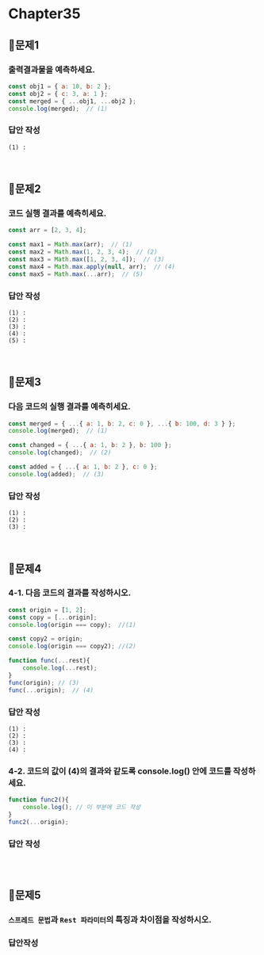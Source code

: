 # Chapter35
## 📌문제1
### 출력결과물을 예측하세요.
```js
const obj1 = { a: 10, b: 2 };
const obj2 = { c: 3, a: 1 };
const merged = { ...obj1, ...obj2 };
console.log(merged);  // (1)
```
### 답안 작성
```
(1) :
```

<br>

## 📌문제2
### 코드 실행 결과를 예측히세요.
```js
const arr = [2, 3, 4];

const max1 = Math.max(arr);  // (1)
const max2 = Math.max(1, 2, 3, 4);  // (2)
const max3 = Math.max([1, 2, 3, 4]);  // (3)
const max4 = Math.max.apply(null, arr);  // (4)
const max5 = Math.max(...arr);  // (5)
```
### 답안 작성
```
(1) : 
(2) : 
(3) : 
(4) : 
(5) : 
```

<br>

## 📌문제3
### 다음 코드의 실행 결과를 예측히세요.
```js
const merged = { ...{ a: 1, b: 2, c: 0 }, ...{ b: 100, d: 3 } };
console.log(merged);  // (1)

const changed = { ...{ a: 1, b: 2 }, b: 100 };
console.log(changed);  // (2)

const added = { ...{ a: 1, b: 2 }, c: 0 };
console.log(added);  // (3)
```
### 답안 작성
```
(1) : 
(2) :
(3) : 
```

<br>

## 📌문제4
### 4-1. 다음 코드의 결과를 작성하시오.
```js
const origin = [1, 2];
const copy = [...origin];
console.log(origin === copy);  //(1)

const copy2 = origin;
console.log(origin === copy2); //(2)

function func(...rest){
	console.log(...rest); 
}
func(origin); // (3)
func(...origin);  // (4)
```
### 답안 작성
```
(1) :
(2) :
(3) :
(4) :
```

### 4-2. 코드의 값이 (4)의 결과와 같도록 console.log() 안에 코드를 작성하세요.
```js
function func2(){
	console.log(); // 이 부분에 코드 작성
}
func2(...origin);
```
### 답안 작성
```
```

<br>

## 📌문제5
### `스프레드 문법`과 `Rest 파라미터`의 특징과 차이점을 작성하시오.
### 답안작성
```
```

